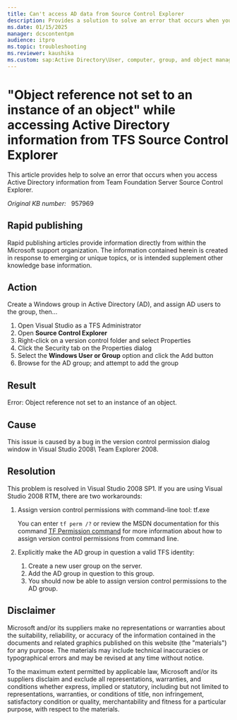 ```yaml
---
title: Can't access AD data from Source Control Explorer
description: Provides a solution to solve an error that occurs when you access Active Directory information from Team Foundation Server Source Control Explorer.
ms.date: 01/15/2025
manager: dcscontentpm
audience: itpro
ms.topic: troubleshooting
ms.reviewer: kaushika
ms.custom: sap:Active Directory\User, computer, group, and object management, csstroubleshoot
---
```

# "Object reference not set to an instance of an object" while accessing Active Directory information from TFS Source Control Explorer

This article provides help to solve an error that occurs when you access Active Directory information from Team Foundation Server Source Control Explorer.

_Original KB number:_ &nbsp; 957969

## Rapid publishing

Rapid publishing articles provide information directly from within the Microsoft support organization. The information contained herein is created in response to emerging or unique topics, or is intended supplement other knowledge base information.  

## Action

Create a Windows group in Active Directory (AD), and assign AD users to the group, then...

1. Open Visual Studio as a TFS Administrator
2. Open **Source Control Explorer**
3. Right-click on a version control folder and select Properties
4. Click the Security tab on the Properties dialog
5. Select the **Windows User or Group** option and click the Add button
6. Browse for the AD group; and attempt to add the group

## Result

Error: Object reference not set to an instance of an object.

## Cause

This issue is caused by a bug in the version control permission dialog window in Visual Studio 2008\ Team Explorer 2008.

## Resolution

This problem is resolved in Visual Studio 2008 SP1. If you are using Visual Studio 2008 RTM, there are two workarounds:

1. Assign version control permissions with command-line tool: tf.exe

    You can enter `tf perm /?` or review the MSDN documentation for this command [TF Permission command](https://msdn.microsoft.com/library/0dsd05ft.aspx)  for more information about how to assign version control permissions from command line.

2. Explicitly make the AD group in question a valid TFS identity:

     1. Create a new user group on the server.
     2. Add the AD group in question to this group.
     3. You should now be able to assign version control permissions to the AD group.

## Disclaimer

Microsoft and/or its suppliers make no representations or warranties about the suitability, reliability, or accuracy of the information contained in the documents and related graphics published on this website (the "materials") for any purpose. The materials may include technical inaccuracies or typographical errors and may be revised at any time without notice.

To the maximum extent permitted by applicable law, Microsoft and/or its suppliers disclaim and exclude all representations, warranties, and conditions whether express, implied or statutory, including but not limited to representations, warranties, or conditions of title, non infringement, satisfactory condition or quality, merchantability and fitness for a particular purpose, with respect to the materials.
